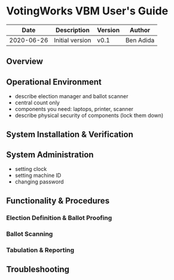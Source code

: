 # VotingWorks VBM User's Guide

| Date       |  Description  |  Version | Author |
|------------|---------------|----------|--------|
| 2020-06-26 | Initial version | v0.1 | Ben Adida |


## Overview

## Operational Environment

* describe election manager and ballot scanner
* central count only 
* components you need: laptops, printer, scanner
* describe physical security of components (lock them down)

## System Installation & Verification

## System Administration

* setting clock
* setting machine ID
* changing password

## Functionality & Procedures

### Election Definition & Ballot Proofing

### Ballot Scanning

### Tabulation & Reporting

## Troubleshooting
